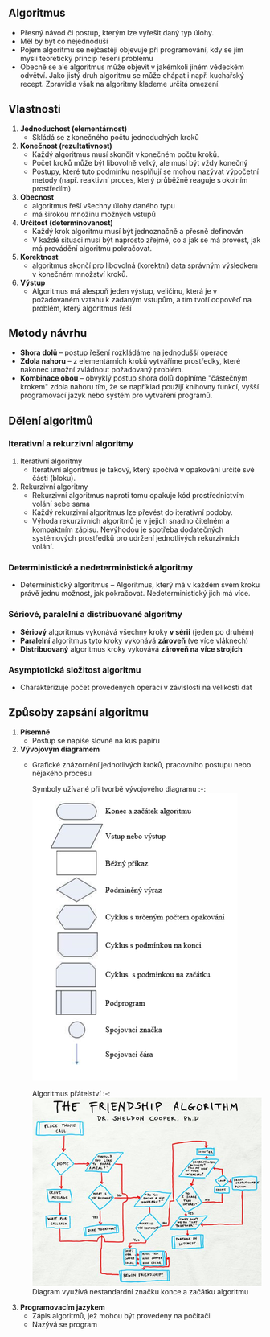 ## Algoritmus
* Přesný návod či postup, kterým lze vyřešit daný typ úlohy.  
* Měl by být co nejednoduší 
* Pojem algoritmu se nejčastěji objevuje při programování, kdy se jím myslí teoretický princip řešení problému 
* Obecně se ale algoritmus může objevit v jakémkoli jiném vědeckém odvětví. Jako jistý druh algoritmu se může chápat i např. kuchařský recept. Zpravidla však na algoritmy klademe určitá omezení. 

## Vlastnosti 
1. **Jednoduchost (elementárnost)**
	* Skládá se z konečného počtu jednoduchých kroků 
1. **Konečnost (rezultativnost)**
	* Každý algoritmus musí skončit v konečném počtu kroků. 
	* Počet kroků může být libovolně velký, ale musí být vždy konečný 
	* Postupy, které tuto podmínku nesplňují se mohou nazývat výpočetní metody (např. reaktivní proces, který průběžně reaguje s okolním prostředím) 
1. **Obecnost**
	* algoritmus řeší všechny úlohy daného typu 
	* má širokou množinu možných vstupů 
1. **Určitost (determinovanost)**
	* Každý krok algoritmu musí být jednoznačně a přesně definován 
	* V každé situaci musí být naprosto zřejmé, co a jak se má provést, jak má provádění algoritmu pokračovat.  
1. **Korektnost**
	* algoritmus skončí pro libovolná (korektní) data správným výsledkem v konečném množství kroků. 
1. **Výstup**
	* Algoritmus má alespoň jeden výstup, veličinu, která je v požadovaném vztahu k zadaným vstupům, a tím tvoří odpověď na problém, který algoritmus řeší 

## Metody návrhu 
* **Shora dolů** – postup řešení rozkládáme na jednodušší operace 
* **Zdola nahoru** – z elementárních kroků vytváříme prostředky, které nakonec umožní zvládnout požadovaný problém. 
* **Kombinace obou** – obvyklý postup shora dolů doplníme "částečným krokem" zdola nahoru tím, že se například použijí knihovny funkcí, vyšší programovací jazyk nebo systém pro vytváření programů. 

## Dělení algoritmů 
### Iterativní a rekurzivní algoritmy
1. Iterativní algoritmy
	* Iterativní algoritmus je takový, který spočívá v opakování určité své části (bloku). 
1. Rekurzivní algoritmy
	* Rekurzivní algoritmus naproti tomu opakuje kód prostřednictvím volání sebe sama
	* Každý rekurzivní algoritmus lze převést do iterativní podoby.
	* Výhoda rekurzivních algoritmů je v jejich snadno čitelném a kompaktním zápisu. Nevýhodou je spotřeba dodatečných systémových prostředků pro udržení jednotlivých rekurzivních volání. 

### Deterministické a nedeterministické algoritmy 
* Deterministický algoritmus – Algoritmus, který má v každém svém kroku právě jednu možnost, jak pokračovat. Nedeterministický jich má více.

### Sériové, paralelní a distribuované algoritmy 
* **Sériový** algoritmus vykonává všechny kroky **v sérii** (jeden po druhém) 
* **Paralelní** algoritmus tyto kroky vykonává **zároveň** (ve více vláknech)  
* **Distribuovaný** algoritmus kroky vykovává **zároveň na více strojích**

### Asymptotická složitost algoritmu 
* Charakterizuje počet provedených operací v závislosti na velikosti dat


## Způsoby zapsání algoritmu
1. **Písemně**
	* Postup se napíše slovně na kus papíru 
1. **Vývojovým diagramem**
	* Grafické znázornění jednotlivých kroků, pracovního postupu nebo nějakého procesu 
	  
	  Symboly užívané při tvorbě vývojového diagramu
	  :-:
	  <img src="images/diagramy.png" alt="Diagramy"></img>
	  
	  Algoritmus přátelství
	  :-:
	  <img src="images/the-big-bang-theory-the-friendship-algorithm.jpg" alt="The Big Bang Theory \| The Friendship algorithm"></img>
	  Diagram využívá nestandardní značku konce a začátku algoritmu
1. **Programovacím jazykem**
	* Zápis algoritmů, jež mohou být provedeny na počítači 
	* Nazývá se program 
